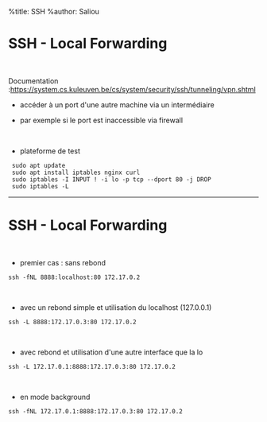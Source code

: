 %title: SSH
%author: Saliou


# SSH - Local Forwarding


<br>

Documentation :https://system.cs.kuleuven.be/cs/system/security/ssh/tunneling/vpn.shtml

* accéder à un port d'une autre machine via un intermédiaire

* par exemple si le port est inaccessible via firewall

<br>

* plateforme de test

```
 sudo apt update
 sudo apt install iptables nginx curl
 sudo iptables -I INPUT ! -i lo -p tcp --dport 80 -j DROP
 sudo iptables -L
```

-------------------------------------------------------------------

# SSH - Local Forwarding


<br>

* premier cas : sans rebond

```
ssh -fNL 8888:localhost:80 172.17.0.2
```

<br>

* avec un rebond simple et utilisation du localhost (127.0.0.1)

```
ssh -L 8888:172.17.0.3:80 172.17.0.2
```

<br>

* avec rebond et utilisation d'une autre interface que la lo

```
ssh -L 172.17.0.1:8888:172.17.0.3:80 172.17.0.2
```

<br>

* en mode background

```
ssh -fNL 172.17.0.1:8888:172.17.0.3:80 172.17.0.2
```
